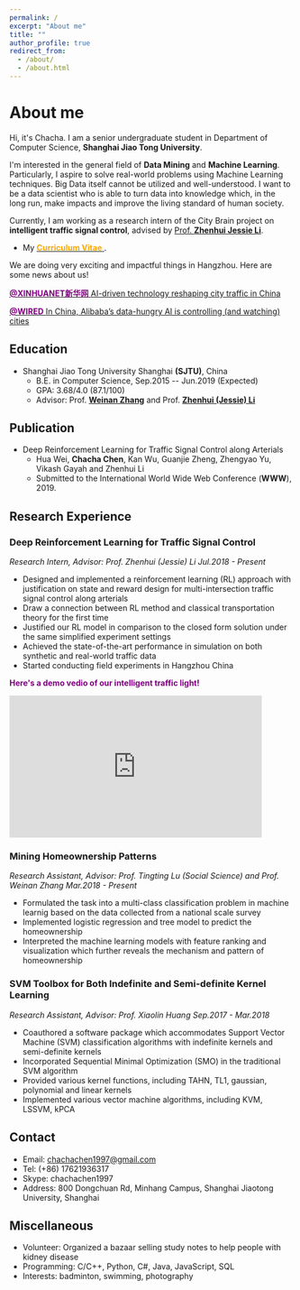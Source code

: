```yaml
---
permalink: /
excerpt: "About me"
title: ""
author_profile: true
redirect_from: 
  - /about/
  - /about.html
---
```


About me
======
Hi, it's Chacha. I am a senior undergraduate student in Department of Computer Science, **Shanghai Jiao Tong University**. 

I'm interested in the general field of **Data Mining** and **Machine Learning**. Particularly, I aspire to solve real-world problems using Machine Learning techniques. Big Data itself cannot be utilized and well-understood. I want to be a data scientist who is able to turn data into knowledge which, in the long run, make impacts and improve the living standard of human society.

Currently, I am working as a research intern of the City Brain project on **intelligent traffic signal control**, advised by [Prof. **Zhenhui Jessie Li**](https://faculty.ist.psu.edu/jessieli).

- My [<span style="color:orange">**Curriculum Vitae** </span>](/files/Chacha_CV.pdf).



We are doing very exciting and impactful things in Hangzhou. Here are some news about us!

[<span style="color:purple">**@XINHUANET新华网** </span>AI-driven technology reshaping city traffic in China](http://www.xinhuanet.com/english/2018-03/10/c_137029827.htm)

[<span style="color:purple">**@WIRED** </span>  In China, Alibaba’s data-hungry AI is controlling (and watching) cities](https://www.wired.co.uk/article/alibaba-city-brain-artificial-intelligence-china-kuala-lumpur)

<!--[<span style="color:purple">**@Technode** </span> Hangzhou is becoming a pioneer in urban digitization](https://technode.com/2018/09/19/hangzhou-digitization-pioneer/)

[<span style="color:purple">**@Alwihda Info** </span>Hangzhou growing ‘smarter’ thanks to AI technology](https://www.alwihdainfo.com/Hangzhou-growing-smarter-thanks-to-AI-technology_a58657.html)-->


## Education
- Shanghai Jiao Tong University Shanghai **(SJTU)**, China
	- B.E. in Computer Science, Sep.2015 -- Jun.2019 (Expected)
	- GPA: 3.68/4.0 (87.1/100) 
	- Advisor:  Prof. [**Weinan Zhang**](http://wnzhang.net/) and Prof. [**Zhenhui (Jessie) Li**](https://faculty.ist.psu.edu/jessieli/Site/index.html)

## Publication
- Deep Reinforcement Learning for Traffic Signal Control along Arterials
	- Hua Wei, **Chacha Chen**, Kan Wu, Guanjie Zheng, Zhengyao Yu, Vikash Gayah and Zhenhui Li
	- Submitted to the International World Wide Web Conference (**WWW**), 2019.


## Research Experience

### Deep Reinforcement Learning for Traffic Signal Control 
_Research Intern, Advisor: Prof. Zhenhui (Jessie) Li Jul.2018 - Present_  

- Designed and implemented a reinforcement learning (RL) approach with justification on state and reward design for multi-intersection traffic signal control along arterials
- Draw a connection between RL method and classical transportation theory for the first time
- Justified our RL model in comparison to the closed form solution under the same simplified experiment settings
- Achieved the state-of-the-art performance in simulation on both synthetic and real-world traffic data
- Started conducting field experiments in Hangzhou China

<span style="color:purple">**Here's a demo vedio of our intelligent traffic light!** </span> 
<iframe width="448" height="252" src="https://www.youtube.com/embed/0zeHDpv361Q" frameborder="0" allow="accelerometer; autoplay; encrypted-media; gyroscope; picture-in-picture" allowfullscreen></iframe>

### Mining Homeownership Patterns 
_Research Assistant, Advisor: Prof. Tingting Lu (Social Science) and Prof. Weinan Zhang Mar.2018 - Present_

- Formulated the task into a multi-class classification problem in machine learnig based on the data collected from a national scale survey
- Implemented logistic regression and tree model to predict the homeownership
- Interpreted the machine learning models with feature ranking and visualization which further reveals the
mechanism and pattern of homeownership

### SVM Toolbox for Both Indefinite and Semi-definite Kernel Learning 
_Research Assistant, Advisor: Prof. Xiaolin Huang Sep.2017 - Mar.2018_

- Coauthored a software package which accommodates Support Vector Machine (SVM) classification algorithms with indefinite kernels and semi-definite kernels
- Incorporated Sequential Minimal Optimization (SMO) in the traditional SVM algorithm
- Provided various kernel functions, including TAHN, TL1, gaussian, polynomial and linear kernels
- Implemented various vector machine algorithms, including KVM, LSSVM, kPCA

## Contact
- Email: chachachen1997@gmail.com
- Tel: (+86) 17621936317
- Skype: chachachen1997
- Address: 800 Dongchuan Rd, Minhang Campus, Shanghai Jiaotong University, Shanghai


## Miscellaneous
- Volunteer: Organized a bazaar selling study notes to help people with kidney disease
- Programming: C/C++, Python, C#, Java, JavaScript, SQL
- Interests: badminton, swimming, photography

<!--Other places to find me: facebook , weibo (in chinese)-->
